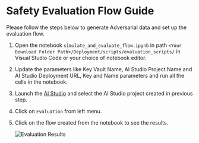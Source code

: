 # Safety Evaluation Flow Guide 
Please follow the steps below to generate Adversarial data and set up the evaluation flow. 

1. Open the notebook `simulate_and_evaluate_flow.ipynb` in path `<Your Download Folder Path>/Deployment/scripts/evaluation_scripts/` in Visual Studio Code or your choice of notebook editor.

2. Update the parameters like Key Vault Name, AI Studio Project Name and AI Studio Deployment URL, Key and Name parameters and run all the cells in the notebook.

3. Launch the [AI Studio](https://ai.azure.com/) and select the AI Studio project created in previous step.

4. Click on `Evaluation` from left menu.

5. Click on the flow created from the notebook to see the results.

    ![Evaluation Results](/Deployment/images/evaluation/safety_evaluation.png)




